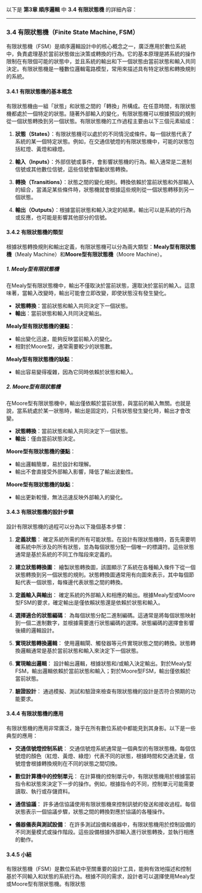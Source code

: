 以下是 **第3章 順序邏輯** 中 **3.4 有限狀態機** 的詳細內容：

---

### 3.4 有限狀態機（Finite State Machine, FSM）

有限狀態機（FSM）是順序邏輯設計中的核心概念之一，廣泛應用於數位系統中，負責處理基於當前狀態做出決策或轉換的行為。它的基本原理是將系統的操作限制在有限個可能的狀態中，並且系統的輸出和下一個狀態由當前狀態和輸入共同決定。有限狀態機是一種數位邏輯電路模型，常用來描述具有特定狀態和轉換規則的系統。

#### 3.4.1 有限狀態機的基本概念

有限狀態機由一組「狀態」和狀態之間的「轉換」所構成。在任意時間，有限狀態機都處於一個特定的狀態。隨著外部輸入的變化，有限狀態機可以根據預設的規則從一個狀態轉換到另一個狀態。有限狀態機的工作過程主要由以下三個元素組成：

1. **狀態（States）**：有限狀態機可以處於的不同情況或條件。每一個狀態代表了系統的某一個特定狀態。例如，在交通信號燈的有限狀態機中，可能的狀態包括紅燈、黃燈和綠燈。
   
2. **輸入（Inputs）**：外部信號或事件，會影響狀態機的行為。輸入通常是二進制信號或其他數位信號，這些信號會驅動狀態轉換。

3. **轉換（Transitions）**：狀態之間的變化規則。轉換依賴於當前狀態和外部輸入的組合，當滿足某些條件時，狀態機就會根據這些規則從一個狀態轉移到另一個狀態。

4. **輸出（Outputs）**：根據當前狀態和輸入決定的結果。輸出可以是系統的行為或反應，也可能是影響其他部分的信號。

#### 3.4.2 有限狀態機的類型

根據狀態轉換規則和輸出定義，有限狀態機可以分為兩大類型：**Mealy型有限狀態機**（Mealy Machine）和**Moore型有限狀態機**（Moore Machine）。

##### 1. Mealy型有限狀態機
在Mealy型有限狀態機中，輸出不僅取決於當前狀態，還取決於當前的輸入。這意味著，當輸入改變時，輸出可能會立即改變，即使狀態沒有發生變化。

- **狀態轉換**：當前狀態和輸入共同決定下一個狀態。
- **輸出**：當前狀態和輸入共同決定輸出。

**Mealy型有限狀態機的優點**：
- 輸出變化迅速，能夠反映當前輸入的變化。
- 相對於Moore型，通常需要較少的狀態數。

**Mealy型有限狀態機的缺點**：
- 輸出容易變得複雜，因為它同時依賴於狀態和輸入。

##### 2. Moore型有限狀態機
在Moore型有限狀態機中，輸出僅依賴於當前狀態，與當前的輸入無關。也就是說，當系統處於某一狀態時，輸出是固定的，只有狀態發生變化時，輸出才會改變。

- **狀態轉換**：當前狀態和輸入共同決定下一個狀態。
- **輸出**：僅由當前狀態決定。

**Moore型有限狀態機的優點**：
- 輸出邏輯簡單，易於設計和理解。
- 輸出不會直接受外部輸入影響，降低了輸出波動性。

**Moore型有限狀態機的缺點**：
- 輸出更新較慢，無法迅速反映外部輸入的變化。

#### 3.4.3 有限狀態機的設計步驟

設計有限狀態機的過程可以分為以下幾個基本步驟：

1. **定義狀態**：
   確定系統所需的所有可能狀態。在設計有限狀態機時，首先需要明確系統中所涉及的所有狀態，並為每個狀態分配一個唯一的標識符。這些狀態通常是基於系統的不同工作階段來定義的。

2. **建立狀態轉換圖**：
   繪製狀態轉換圖，該圖顯示了系統在各種輸入條件下從一個狀態轉換到另一個狀態的規則。狀態轉換圖通常用有向圖來表示，其中每個節點代表一個狀態，每條邊代表狀態之間的轉換。

3. **定義輸入與輸出**：
   確定系統的外部輸入和相應的輸出。根據Mealy型或Moore型FSM的要求，確定輸出是僅依賴狀態還是依賴於狀態和輸入。

4. **選擇適合的狀態編碼**：
   為每個狀態分配二進制編碼。這通常是將每個狀態映射到一個二進制數字，並根據需要進行狀態編碼的選擇。狀態編碼的選擇會影響後續的邏輯設計。

5. **實現狀態轉換邏輯**：
   使用邏輯閘、觸發器等元件實現狀態之間的轉換。狀態轉換邏輯通常是基於當前狀態和輸入來決定下一個狀態。

6. **實現輸出邏輯**：
   設計輸出邏輯，根據狀態和/或輸入決定輸出。對於Mealy型FSM，輸出邏輯依賴於當前狀態和輸入；對於Moore型FSM，輸出僅依賴於當前狀態。

7. **驗證設計**：
   通過模擬、測試和驗證來檢查有限狀態機的設計是否符合預期的功能要求。

#### 3.4.4 有限狀態機的應用

有限狀態機的應用非常廣泛，幾乎在所有數位系統中都能見到其身影。以下是一些典型的應用：

- **交通信號燈控制系統**：
  交通信號燈系統通常是一個典型的有限狀態機。每個信號燈的顏色（紅燈、黃燈、綠燈）代表不同的狀態，根據時間和交通流量，信號燈會根據轉換規則在不同的狀態之間切換。

- **數位計算機中的控制單元**：
  在計算機的控制單元中，有限狀態機用於根據當前指令和狀態來決定下一步的操作。例如，根據指令的不同，控制單元可能需要讀取、執行或存儲資料。

- **通信協議**：
  許多通信協議使用有限狀態機來控制訊號的發送和接收過程。每個狀態表示一個協議步驟，狀態之間的轉換對應於協議的各種操作。

- **儀器儀表與測試設備**：
  在許多測試設備和儀器中，有限狀態機用於控制設備的不同測量模式或操作階段。這些設備根據外部輸入進行狀態轉換，並執行相應的動作。

#### 3.4.5 小結

有限狀態機（FSM）是數位系統中至關重要的設計工具，能夠有效地描述和控制基於不同輸入和狀態的系統行為。根據不同的需求，設計者可以選擇使用Mealy型或Moore型有限狀態機。有限狀態